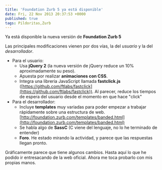 ```yaml
---
title: 'Foundation Zurb 5 ya está disponible'
date: Fri, 22 Nov 2013 20:37:53 +0000
published: true
tags: Pildoritas,Zurb
---
```


Ya está disponible la nueva versión de **Foundation Zurb 5**

Las principales modificaciones vienen por dos vías, la del _usuario_ y la del _desarrollador_.

*   Para el usuario:
    *   Usa **jQuery 2** (la nueva versión de jQuery reduce un 10% aproximadamente su peso).
    *   Apuesta por realizar **animaciones con CSS**.
    *   Integra una libreria JavaScript llamada **fastclick.js** ([https://github.com/ftlabs/fastclick](https://github.com/ftlabs/fastclick)). Al parecer, reduce los tiempos de espera del usuario desde el momento en que hace "click"
*   Para el desarrollador:
    *   Incluye **templates** muy variadas para poder empezar a trabajar rápidamente sobre una estructura de web. [http://foundation.zurb.com/templates/banded.html](http://foundation.zurb.com/templates/banded.html)
    *   Se habla algo de **SassC** (C viene del lenguaje, no lo he terminado de entender)
    *   **Foro**. He estado mirando la actividad, y parece que las respuestas llegan pronto.

Gráficamente parece que tiene algunos cambios. Hasta aquí lo que he podido ir entresacando de la web oficial. Ahora me toca probarlo con mis propias manos.